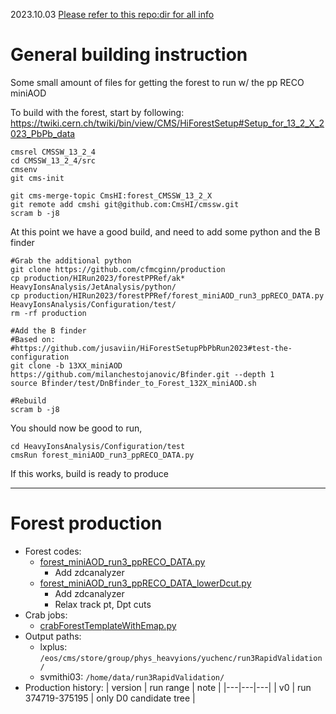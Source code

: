 2023.10.03 [Please refer to this repo:dir for all info](https://github.com/cfmcginn/production/tree/main/HIRun2023/forestPPRef)
# General building instruction
Some small amount of files for getting the forest to run w/ the pp RECO miniAOD

To build with the forest, start by following:
https://twiki.cern.ch/twiki/bin/view/CMS/HiForestSetup#Setup_for_13_2_X_2023_PbPb_data

```
cmsrel CMSSW_13_2_4
cd CMSSW_13_2_4/src
cmsenv
git cms-init

git cms-merge-topic CmsHI:forest_CMSSW_13_2_X
git remote add cmshi git@github.com:CmsHI/cmssw.git
scram b -j8
```

At this point we have a good build, and need to add some python and the B finder

```
#Grab the additional python
git clone https://github.com/cfmcginn/production
cp production/HIRun2023/forestPPRef/ak* HeavyIonsAnalysis/JetAnalysis/python/
cp production/HIRun2023/forestPPRef/forest_miniAOD_run3_ppRECO_DATA.py HeavyIonsAnalysis/Configuration/test/
rm -rf production

#Add the B finder
#Based on:
#https://github.com/jusaviin/HiForestSetupPbPbRun2023#test-the-configuration
git clone -b 13XX_miniAOD https://github.com/milanchestojanovic/Bfinder.git --depth 1
source Bfinder/test/DnBfinder_to_Forest_132X_miniAOD.sh

#Rebuild 
scram b	-j8
```

You should now be good to run,

```
cd HeavyIonsAnalysis/Configuration/test
cmsRun forest_miniAOD_run3_ppRECO_DATA.py
```

If this works, build is ready to produce


---
# Forest production
- Forest codes:
  - [forest_miniAOD_run3_ppRECO_DATA.py](forest_miniAOD_run3_ppRECO_DATA.py)
    - Add zdcanalyzer
  - [forest_miniAOD_run3_ppRECO_DATA_lowerDcut.py](forest_miniAOD_run3_ppRECO_DATA_lowerDcut.py)
    - Add zdcanalyzer
    - Relax track pt, Dpt cuts
- Crab jobs:
  - [crabForestTemplateWithEmap.py](crabForestTemplateWithEmap.py)
- Output paths:
  - lxplus: `/eos/cms/store/group/phys_heavyions/yuchenc/run3RapidValidation/`
  - svmithi03: `/home/data/run3RapidValidation/`
- Production history:
  | version | run range | note |
  |---|---|---|
  | v0 | run 374719-375195 | only D0 candidate tree |
